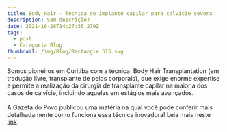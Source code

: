 ```yaml
---
title: Body Hair - Técnica de implante capilar para calvície severa
description: Sem descrição?
date: 2021-10-28T14:27:36.279Z
tags:
  - post
  - Categoria Blog
thumbnail: /img/Blog/Rectangle 515.svg
---
```


Somos pioneiros em Curitiba com a técnica  Body Hair Transplantation (em tradução livre, transplante de pelos corporais), que exige enorme expertise e permite a realização da cirurgia de transplante capilar na maioria dos casos de calvície, incluindo aquelas em estágios mais avançados. 
<br><br>
A Gazeta do Povo publicou uma matéria na qual você pode conferir mais detalhadamente como funciona essa técnica inovadora! Leia mais neste <a href="https://bit.ly/3kYKnd7" target="_blank">link</a>.
